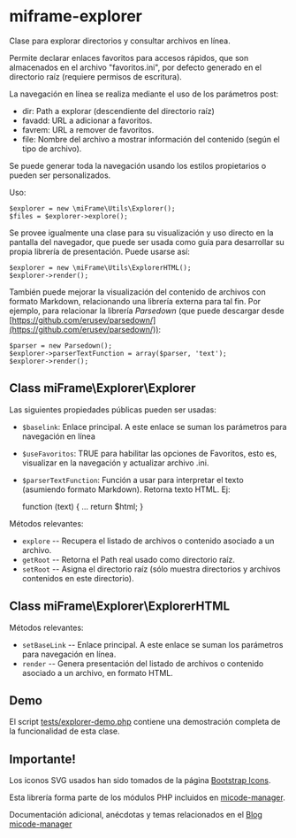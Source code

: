# miframe-explorer

Clase para explorar directorios y consultar archivos en línea.

Permite declarar enlaces favoritos para accesos rápidos, que son almacenados en el archivo "favoritos.ini", por
defecto generado en el directorio raíz (requiere permisos de escritura).

La navegación en línea se realiza mediante el uso de los parámetros post:

- dir: Path a explorar (descendiente del directorio raíz)
- favadd: URL a adicionar a favoritos.
- favrem: URL a remover de favoritos.
- file: Nombre del archivo a mostrar información del contenido (según el tipo de archivo).

Se puede generar toda la navegación usando los estilos propietarios o pueden ser personalizados.

Uso:

    $explorer = new \miFrame\Utils\Explorer();
    $files = $explorer->explore();

Se provee igualmente una clase para su visualización y uso directo en la pantalla del navegador, que puede
ser usada como guía para desarrollar su propia librería de presentación. Puede usarse así:

    $explorer = new \miFrame\Utils\ExplorerHTML();
    $explorer->render();

También puede mejorar la visualización del contenido de archivos con formato Markdown, relacionando una librería
externa para tal fin. Por ejemplo, para relacionar la librería *Parsedown* (que puede descargar desde [https://github.com/erusev/parsedown/](https://github.com/erusev/parsedown/)):

    $parser = new Parsedown();
    $explorer->parserTextFunction = array($parser, 'text');
    $explorer->render();

## Class miFrame\Explorer\Explorer

Las siguientes propiedades públicas pueden ser usadas:

* `$baselink`: Enlace principal. A este enlace se suman los parámetros para navegación en línea
* `$useFavoritos`: TRUE para habilitar las opciones de Favoritos, esto es, visualizar en la navegación y actualizar archivo .ini.
* `$parserTextFunction`: Función a usar para interpretar el texto (asumiendo formato Markdown). Retorna texto HTML. Ej:

    function (text) { ... return $html; }

Métodos relevantes:

* `explore` -- Recupera el listado de archivos o contenido asociado a un archivo.
* `getRoot` -- Retorna el Path real usado como directorio raíz.
* `setRoot` -- Asigna el directorio raíz (sólo muestra directorios y archivos contenidos en este directorio).


## Class miFrame\Explorer\ExplorerHTML

Métodos relevantes:

* `setBaseLink` -- Enlace principal. A este enlace se suman los parámetros para navegación en línea.
* `render` -- Genera presentación del listado de archivos o contenido asociado a un archivo, en formato HTML.

## Demo

El script [tests/explorer-demo.php](https://github.com/jjmejia/miframe-explorer/blob/main/tests/explorer-demo.php) contiene una demostración completa de la funcionalidad de esta clase.

## Importante!

Los iconos SVG usados han sido tomados de la página [Bootstrap Icons](https://icons.getbootstrap.com/).

Esta librería forma parte de los módulos PHP incluidos en [micode-manager](https://github.com/jjmejia/micode-manager).

Documentación adicional, anécdotas y temas relacionados en el [Blog micode-manager](https://micode-manager.blogspot.com/)